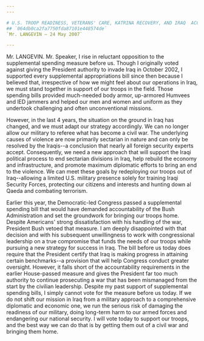 ```yaml
---
---

# U.S. TROOP READINESS, VETERANS' CARE, KATRINA RECOVERY, AND IRAQ  ACCOUNTABILITY APPROPRIATIONS ACT, 2007
## `064db0ca2fa7750fda87101e448574de`
`Mr. LANGEVIN — 24 May 2007`

---
```



Mr. LANGEVIN. Mr. Speaker, I rise in reluctant opposition to the 
supplemental spending measure before us. Though I originally voted 
against giving the President authority to invade Iraq in October 2002, 
I supported every supplemental appropriations bill since then because I 
believed that, irrespective of how we might feel about our operations 
in Iraq, we must stand together in support of our troops in the field. 
Those spending bills provided much-needed body armor, up-armored 
Humvees and lED jammers and helped our men and women and uniform as 
they undertook challenging and often unconventional missions.

However, in the last 4 years, the situation on the ground in Iraq has 
changed, and we must adapt our strategy accordingly. We can no longer 
allow our military to referee what has become a civil war. The 
underlying causes of violence are now primarily sectarian in nature and 
can only be resolved by the Iraqis--a conclusion that nearly all 
foreign security experts accept. Consequently, we need a new approach 
that will support the Iraqi political process to end sectarian 
divisions in Iraq, help rebuild the economy and infrastructure, and 
promote maximum diplomatic efforts to bring an end to the violence. We 
can meet these goals by redeploying our troops out of Iraq--allowing a 
limited U.S. military presence solely for training Iraqi Security 
Forces, protecting our citizens and interests and hunting down al Qaeda 
and combating terrorism.

Earlier this year, the Democratic-led Congress passed a supplemental 
spending bill that would have demanded accountability of the Bush 
Administration and set the groundwork for bringing our troops home. 
Despite Americans' strong dissatisfaction with his handling of the war, 
President Bush vetoed that measure. I am deeply disappointed with that 
decision and with his subsequent unwillingness to work with 
congressional leadership on a true compromise that funds the needs of 
our troops while pursuing a new strategy for success in Iraq. The bill 
before us today does require that the President certify that Iraq is 
making progress in attaining certain benchmarks--a provision that will 
help Congress conduct greater oversight. However, it falls short of the 
accountability requirements in the earlier House-passed measure and 
gives the President far too much authority to continue prosecuting a 
war that has been mismanaged from the start by the civilian leadership. 
Despite my past support of supplemental spending bills, I simply cannot 
vote for the measure before us today. If we do not shift our mission in 
Iraq from a military approach to a comprehensive diplomatic and 
economic one, we run the serious risk of damaging the readiness of our 
military, doing long-term harm to our armed forces and endangering our 
national security. I will vote today to support our troops, and the 
best way we can do that is by getting them out of a civil war and 
bringing them home.